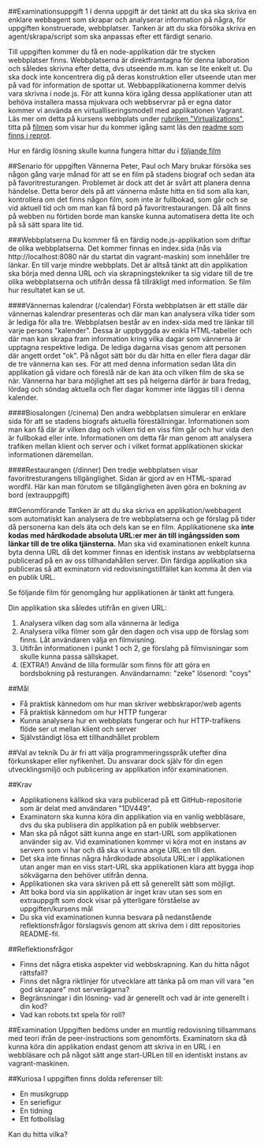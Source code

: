 ##Examinationsuppgift 1
I denna uppgift är det tänkt att du ska ska skriva en enklare webbagent som skrapar och analyserar information 
på några, för uppgiften konstruerade, webbplatser. Tanken är att du ska försöka skriva en agent/skrapa/script som ska
anpassas efter ett färdigt senario.

Till uppgiften kommer du få en node-applikation där tre stycken webbplatser finns. Webbplatserna är direktframtagna för denna laboration och 
således skrivna efter detta, dvs utseende m.m. kan se lite enkelt ut. Du ska dock inte koncentrera dig på deras konstruktion eller utseende utan mer på vad för
information de spottar ut. Webbapplikationerna kommer delvis vara skrivna i node.js. För att kunna köra igång dessa applikationer utan att behöva installera massa mjukvara och webbservrar på er egna dator kommer vi använda en virtualliseringsmodell med applikationen Vagrant. Läs mer om detta på kursens webbplats under [rubriken "Virtualizations"](https://coursepress.lnu.se/kurs/webbteknik-ii/virtualization/), titta på [filmen](http://orion.lnu.se/pub/education/course/1DV449/ht15/1DV449-vagrant-server.mp4) som visar hur du kommer igång samt läs den [readme som finns i reprot](https://github.com/thajo/weekend-booking-web-site/blob/master/README.md).

Hur en färdig lösning skulle kunna fungera hittar du i [följande film](http://orion.lnu.se/pub/education/course/1DV449/ht15/1DV449_L01.mp4)


##Senario för uppgiften
Vännerna Peter, Paul och Mary brukar försöka ses någon gång varje månad för att se en film på stadens biograf och sedan äta på favoritresturangen. Problemet är dock att det är svårt att planera denna händelse. Detta beror dels på att vännerna måste hitta en tid som alla kan, kontrollera om det finns någon film, som inte är fullbokad, som går och se vid aktuell tid och om man kan få bord på favoritrestaurangen. Då allt finns på webben nu förtiden borde man kanske kunna automatisera detta lite och på så sätt spara lite tid.

###Webbplatserna
Du kommer få en färdig node.js-applikation som driftar de olika webbplatserna. Det kommer finnas en index.sida (nås via http://localhost:8080 när du startat din vagrant-maskin) som innehåller tre länkar. En till varje mindre webbplats. Det är alltså tänkt att din applikation ska börja med denna URL och via skrapningstekniker ta sig vidare till de tre olika webbplatserna och utifrån dessa få tillräkligt med information. Se film hur resultatet kan se ut.


####Vännernas kalendrar (/calendar)
Första webbplatsen är ett ställe där vännernas kalendrar presenteras och där man kan analysera vilka tider som är lediga för alla tre. Webbplatsen består av en index-sida med tre länkar till varje persons "kalender". Dessa är uppbyggda av enkla HTML-tabeller och där man kan skrapa fram information kring vilka dagar som vännerna är upptagna respektive lediga. De lediga dagarna visas genom att personen där angett ordet "ok". På något sätt bör du där hitta en eller flera dagar där de tre vännerna kan ses. För att med denna information sedan låta din applikation gå vidare och föreslå när de kan äta och vilken film de ska se när.
Vännerna har bara möjlighet att ses på helgerna därför är bara fredag, lördag och söndag aktuella och fler dagar kommer inte läggas till i denna kalender.  

####Biosalongen (/cinema)
Den andra webbplatsen simulerar en enklare sida för att se stadens biografs aktuella föreställningar. Informationen som man kan få där är vilken dag och vilken tid en viss film går och hur vida den är fullbokad eller inte. Informationen om detta får man genom att analysera trafiken mellan klient och server och i vilket format applikationen skickar informationen däremellan.

####Restaurangen (/dinner)
Den tredje webbplatsen visar favoritresturangens tillgänglighet. Sidan är gjord av en HTML-sparad wordfil. Här kan man förutom se tillgängligheten även göra en bokning av bord (extrauppgift)

##Genomförande
Tanken är att du ska skriva en applikation/webbagent som automatiskt kan analysera de tre webbplatserna och ge förslag på tider då personerna kan dels äta och dels kan se en film. Applikationene ska **inte kodas med hårdkodade absoluta URL:er mer än till ingångssiden som länkar till de tre olika tjänsterna.** Man ska vid examinationen enkelt kunna byta denna URL då det kommer finnas en identisk instans av webbplatserna publicerad på en av oss tillhandahållen server. Din färdiga applikation ska publiceras så att exminatorn vid redovisningstillfället kan komma åt den via en publik URL.

Se följande film för genomgång hur applikationen är tänkt att fungera.

Din applikation ska således utifrån en given URL:

1. Analysera vilken dag som alla vännerna är lediga
2. Analysera vilka filmer som går den dagen och visa upp de förslag som finns. Låt användaren välja en filmvisning.
3. Utifrån informationen i punkt 1 och 2, ge förslahg på filmvisningar som skulle kunna passa sällskapet.
4. (EXTRA!) Använd de lilla formulär som finns för att göra en bordsbokning på resturangen. Användarnamn: "zeke" lösenord: "coys"


##Mål
* Få praktisk kännedom om hur man skriver webbskrapor/web agents
* Få praktisk kännedom om hur HTTP fungerar
* Kunna analysera hur en webbplats fungerar och hur HTTP-trafikens flöde ser ut mellan klient och server
* Självständigt lösa ett tillhandhållet problem


##Val av teknik
Du är fri att välja programmeringsspråk utefter dina förkunskaper eller nyfikenhet. Du ansvarar dock själv för din egen utvecklingsmiljö och publicering av applikation inför examinationen.


##Krav
* Applikationens källkod ska vara publicerad på ett GitHub-repositorie som är delat med användaren "1DV449".
* Examinatorn ska kunna köra din applikation via en vanlig webbläsare, dvs du ska publisera din applikation på en publik webbserver.
* Man ska på något sätt kunna ange en start-URL som applikationen använder sig av. Vid examinationen kommer vi köra mot en instans av servern som vi har och då ska vi kunna ange URL:en till den.
* Det ska inte finnas några hårdkodade absoluta URL:er i applikationen utan anger man en viss start-URL ska applikationen klara att bygga ihop sökvägarna den behöver utifrån denna. 
* Applikationen ska vara skriven på ett så generellt sätt som möjligt. 
* Att boka bord via sin applikation är inget krav utan ses som en extrauppgift som dock visar på ytterligare förståelse av uppgiften/kursens mål
* Du ska vid examinationen kunna besvara på nedanstående reflektionsfrågor förslagsvis genom att skriva dem i ditt repositories README-fil.


##Reflektionsfrågor
* Finns det några etiska aspekter vid webbskrapning. Kan du hitta något rättsfall?
* Finns det några riktlinjer för utvecklare att tänka på om man vill vara "en god skrapare" mot serverägarna?
* Begränsningar i din lösning- vad är generellt och vad är inte generellt i din kod?
* Vad kan robots.txt spela för roll?


##Examination
Uppgiften bedöms under en muntlig redovisning tillsammans med teori ifrån de peer-instructions som genomförts. Examinatorn ska då kunna köra din applikation endast genom att skriva in en URL i en webbläsare och på något sätt ange start-URLen till en identiskt instans av vagrant-maskinen.


##Kuriosa
I uppgiften finns dolda referenser till:
* En musikgrupp
* En seriefigur
* En tidning
* Ett fotbollslag

Kan du hitta vilka?
